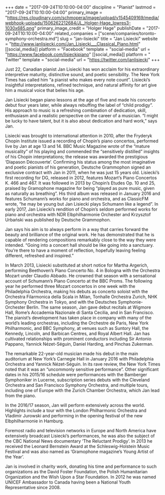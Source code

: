 +++
date = "2017-09-24T10:10:00-04:00"
discipline = "Pianist"
lastmod = "2017-09-24T10:10:00-04:00"
primary_image = "https://res.cloudinary.com/schmopera/image/upload/v1545409169/media/webhook-uploads/1506262212684/JL_Holger-Hage_lowres3-1030x685.png"
primary_image_credit = "Holger Hage"
publishDate = "2017-09-24T10:10:00-04:00"
related_companies = ["scene/companies/toronto-symphony-orchestra.md"]
slug = "jan-lisiecki"
title = "Jan Lisiecki"
website = "http://www.janlisiecki.com/Jan_Lisiecki___Classical_Piano.html"
[[social_media]]
platform = "Facebook"
template = "social-media"
url = "https://www.facebook.com/lisieckipiano"
[[social_media]]
platform = " Twitter"
template = "social-media"
url = "https://twitter.com/janlisiecki"
+++

Just 22, Canadian pianist Jan Lisiecki has won acclaim for his extraordinary interpretive maturity, distinctive sound, and poetic sensibility. The New York Times has called him “a pianist who makes every note count”. Lisiecki’s insightful interpretations, refined technique, and natural affinity for art give him a musical voice that belies his age.

Jan Lisiecki began piano lessons at the age of five and made his concerto debut four years later, while always rebuffing the label of “child prodigy”. His approach to music is a refreshing combination of dedication, skill, enthusiasm and a realistic perspective on the career of a musician. “I might be lucky to have talent, but it is also about dedication and hard work,” says Jan.

Lisiecki was brought to international attention in 2010, after the Fryderyk Chopin Institute issued a recording of Chopin’s piano concertos, performed live by Jan at age 13 and 14. BBC Music Magazine wrote of the “mature musicality” of his playing and commended the “sensitively distilled” insights of his Chopin interpretations; the release was awarded the prestigious ‘Diapason Découverte’. Confirming his status among the most imaginative and poetic pianists of his generation, Deutsche Grammophon signed an exclusive contract with Jan in 2011, when he was just 15 years old. Lisiecki’s first recording for DG, released in 2012, features Mozart’s Piano Concertos K. 466 and 467. It was followed in 2013 by Chopin’s Etudes Op. 10 and 25, praised by Gramophone magazine for being “played as pure music, given as naturally as breathing”. His third album was released in January 2016 and features Schumann’s works for piano and orchestra, and as ClassicFM wrote, “he may be young but Jan Lisiecki plays Schumann like a legend”. In early 2017, Jan Lisiecki’s rendition of Chopin’s seldom performed works for piano and orchestra with NDR Elbphilharmonie Orchester and Krzysztof Urbański was published by Deutsche Grammophon.

Jan says his aim is to always perform in a way that carries forward the beauty and brilliance of the original work. He has demonstrated that he is capable of rendering compositions remarkably close to the way they were intended. “Going into a concert hall should be like going into a sanctuary. You’re there to have a moment of reflection, hopefully leaving feeling different, refreshed and inspired.”

In March 2013, Lisiecki substituted at short notice for Martha Argerich, performing Beethoven’s Piano Concerto No. 4 in Bologna with the Orchestra Mozart under Claudio Abbado. He crowned that season with a sensational account of Schumann’s Piano Concerto at the BBC Proms. The following year he performed three Mozart concertos in one week with the Philadelphia Orchestra, making his debuts as concerto soloist with the Orchestra Filarmonica della Scala in Milan, Tonhalle Orchestra Zurich, NHK Symphony Orchestra in Tokyo, and with the Deutsches Symphonie-Orchester Berlin. The same season, Jan gave debut recitals at Wigmore Hall, Rome’s Accademia Nazionale di Santa Cecilia, and in San Francisco. The pianist’s development has taken place in company with many of the world’s leading orchestras, including the Orchestre de Paris, New York Philharmonic, and BBC Symphony, at venues such as Suntory Hall, the Kennedy, Lincoln, and Barbican Centres, and Royal Albert Hall. Jan has cultivated relationships with prominent conductors including Sir Antonio Pappano, Yannick Nézet-Séguin, Daniel Harding, and Pinchas Zukerman.

The remarkable 22-year-old musician made his debut in the main auditorium at New York’s Carnegie Hall in January 2016 with Philadelphia Orchestra and Yannick Nézet-Séguin. In its rave review, the New York Times noted that it was an “uncommonly sensitive performance”. Other significant dates in his 2015/16 schedule were performances with the Bamberger Symphoniker in Lucerne, subscription series debuts with the Cleveland Orchestra and San Francisco Symphony Orchestra, and multiple tours, including one of Europe with the Zurich Chamber Orchestra, which Jan lead from the piano.

In the 2016/17 season, Jan will perform extensively across the world. Highlights include a tour with the London Philharmonic Orchestra and Vladimir Jurowski and performing in the opening festival of the new Elbphilharmonie in Hamburg.

Foremost radio and television networks in Europe and North America have extensively broadcast Lisiecki’s performances, he was also the subject of the CBC National News documentary ‘The Reluctant Prodigy’. In 2013 he received the Leonard Bernstein Award at the Schleswig-Holstein Music Festival and was also named as ‘Gramophone magazine’s Young Artist of the Year’.

Jan is involved in charity work, donating his time and performance to such organizations as the David Foster Foundation, the Polish Humanitarian Organization and the Wish Upon a Star Foundation. In 2012 he was named UNICEF Ambassador to Canada having been a National Youth Representative since 2008.
